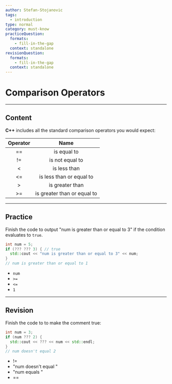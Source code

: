 ```yaml
---
author: Stefan-Stojanovic
tags:
  - introduction
type: normal
category: must-know
practiceQuestion:
  formats:
    - fill-in-the-gap
  context: standalone
revisionQuestion:
  formats:
    - fill-in-the-gap
  context: standalone
---
```


# Comparison Operators

---

## Content


**C++** includes all the standard comparison operators you would expect:

| Operator |             Name            |
|:--------:|:---------------------------:|
| ==       | is equal to                 |
| !=       | is not equal to             |
| <        | is less than                |
| <=       | is less than or equal to    |
| >        | is greater than             |
| >=       | is greater than or equal to |

---

## Practice

Finish the code to output "num is greater than or equal to 3" if the condition evaluates to `true`.

```cpp
int num = 5;
if (??? ??? 3) { // true
  std::cout << "num is greater than or equal to 3" << num;
}
// num is greater than or equal to 1
```

- `num`
- `>=`
- `<=`
- `1`


---

## Revision

Finish the code to to make the comment true:

```cpp
int num = 3;
if (num ??? 2) {
  std::cout << ??? << num << std::endl;
}
// num doesn't equal 2

```

- !=
- "num doesn't equal "
- "num equals "
- ==